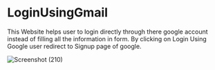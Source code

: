 # LoginUsingGmail

This Website helps user to login directly through there google account instead of filling all the information in form.
By clicking on Login Using Google user redirect to Signup page of google.

![Screenshot (210)](https://user-images.githubusercontent.com/86725419/156934190-dbc698af-970f-4471-880d-c35f0e95d095.png)
